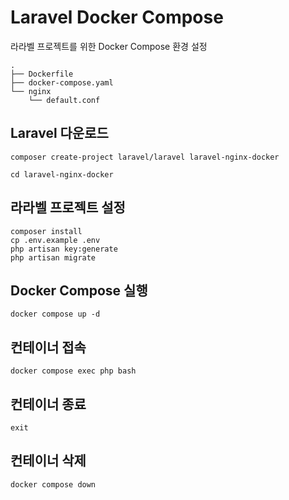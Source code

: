 # Laravel Docker Compose

라라벨 프로젝트를 위한 Docker Compose 환경 설정

```
.
├── Dockerfile
├── docker-compose.yaml
└── nginx
    └── default.conf
```

## Laravel 다운로드

```
composer create-project laravel/laravel laravel-nginx-docker

cd laravel-nginx-docker
```

## 라라벨 프로젝트 설정

```
composer install
cp .env.example .env
php artisan key:generate
php artisan migrate
```

## Docker Compose 실행

```
docker compose up -d
```

## 컨테이너 접속

```
docker compose exec php bash
```


## 컨테이너 종료

```
exit
```

## 컨테이너 삭제

```
docker compose down
```
